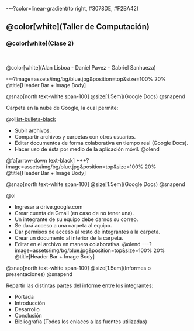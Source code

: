---?color=linear-gradient(to right, #3078DE, #F2BA42)
## @color[white](Taller de Computación)
### @color[white](Clase 2)

<br>

@color[white](Alan Lisboa - Daniel Pavez - Gabriel Sanhueza)

---?image=assets/img/bg/blue.jpg&position=top&size=100% 20%
@title[Header Bar + Image Body]

@snap[north text-white span-100]
@size[1.5em](Google Docs)
@snapend

Carpeta en la nube de Google, la cual permite:

@ol[list-bullets-black](false)
- Subir archivos.
- Compartir archivos y carpetas con otros usuarios.
- Editar documentos de forma colaborativa en tiempo real (Google Docs).
- Hacer uso de ésta por medio de la aplicación móvil.
@olend


@fa[arrow-down text-black]
+++?image=assets/img/bg/blue.jpg&position=top&size=100% 20%
@title[Header Bar + Image Body]

@snap[north text-white span-100]
@size[1.5em](Google Docs)
@snapend

@ol
- Ingresar a drive.google.com
- Crear cuenta de Gmail (en caso de no tener una).
- Un integrante de su equipo debe darnos su correo.
- Se dará acceso a una carpeta al equipo.
- Dar permisos de acceso al resto de integrantes a la carpeta.
- Crear un documento al interior de la carpeta.
- Editar en el archivo en manera colaborativa.
@olend
---?image=assets/img/bg/blue.jpg&position=top&size=100% 20%
@title[Header Bar + Image Body]

@snap[north text-white span-100]
@size[1.5em](Informes o presentaciones)
@snapend

Repartir las distintas partes del informe entre los integrantes:
- Portada
- Introducción
- Desarrollo
- Conclusión
- Bibliografía (Todos los enlaces a las fuentes utilizadas)